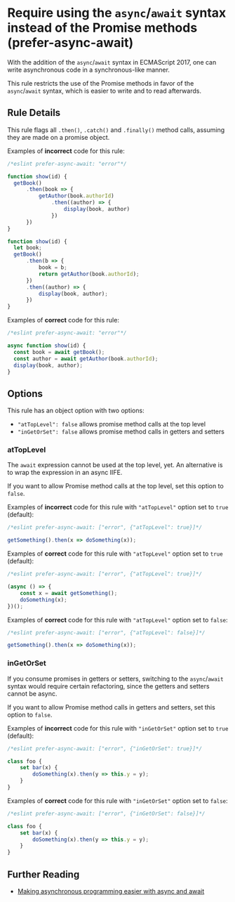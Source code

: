 # Require using the `async`/`await` syntax instead of the Promise methods (prefer-async-await)

With the addition of the `async`/`await` syntax in ECMAScript 2017, one can write asynchronous code
in a synchronous-like manner.

This rule restricts the use of the Promise methods in favor of the `async`/`await` syntax,
which is easier to write and to read afterwards.

## Rule Details

This rule flags all `.then()`, `.catch()` and `.finally()` method calls, assuming they are made on a promise object.

Examples of **incorrect** code for this rule:

```js
/*eslint prefer-async-await: "error"*/

function show(id) {
  getBook()
      .then(book => {
          getAuthor(book.authorId)
              .then((author) => {
                  display(book, author)
              })
      })
}

function show(id) {
  let book;
  getBook()
      .then(b => {
          book = b;
          return getAuthor(book.authorId);
      })
      .then((author) => {
          display(book, author);
      })
}
```

Examples of **correct** code for this rule:

```js
/*eslint prefer-async-await: "error"*/

async function show(id) {
  const book = await getBook();
  const author = await getAuthor(book.authorId);
  display(book, author);
}
```

## Options

This rule has an object option with two options:

* `"atTopLevel": false` allows promise method calls at the top level
* `"inGetOrSet": false` allows promise method calls in getters and setters

### atTopLevel

The `await` expression cannot be used at the top level, yet. An alternative is to
wrap the expression in an async IIFE.

If you want to allow Promise method calls at the top level, set this option to `false`.

Examples of **incorrect** code for this rule with `"atTopLevel"` option set to `true` (default):

```js
/*eslint prefer-async-await: ["error", {"atTopLevel": true}]*/

getSomething().then(x => doSomething(x));
```

Examples of **correct** code for this rule with `"atTopLevel"` option set to `true` (default):

```js
/*eslint prefer-async-await: ["error", {"atTopLevel": true}]*/

(async () => {
    const x = await getSomething();
    doSomething(x);
})();
```

Examples of **correct** code for this rule with `"atTopLevel"` option set to `false`:

```js
/*eslint prefer-async-await: ["error", {"atTopLevel": false}]*/

getSomething().then(x => doSomething(x));
```

### inGetOrSet

If you consume promises in getters or setters, switching to the `async`/`await` syntax would require
certain refactoring, since the getters and setters cannot be async.

If you want to allow Promise method calls in getters and setters, set this option to `false`.

Examples of **incorrect** code for this rule with `"inGetOrSet"` option set to `true` (default):

```js
/*eslint prefer-async-await: ["error", {"inGetOrSet": true}]*/

class foo {
    set bar(x) {
        doSomething(x).then(y => this.y = y);
    }
}
```

Examples of **correct** code for this rule with `"inGetOrSet"` option set to `false`:

```js
/*eslint prefer-async-await: ["error", {"inGetOrSet": false}]*/

class foo {
    set bar(x) {
        doSomething(x).then(y => this.y = y);
    }
}
```

## Further Reading

* [Making asynchronous programming easier with async and await](https://developer.mozilla.org/en-US/docs/Learn/JavaScript/Asynchronous/Async_await)

